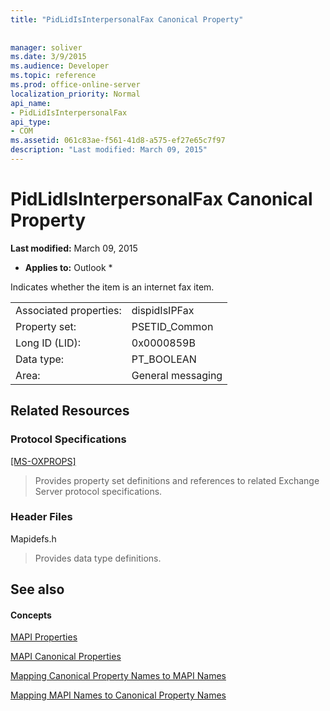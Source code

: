 ```yaml
---
title: "PidLidIsInterpersonalFax Canonical Property"
 
 
manager: soliver
ms.date: 3/9/2015
ms.audience: Developer
ms.topic: reference
ms.prod: office-online-server
localization_priority: Normal
api_name:
- PidLidIsInterpersonalFax
api_type:
- COM
ms.assetid: 061c83ae-f561-41d8-a575-ef27e65c7f97
description: "Last modified: March 09, 2015"
---
```


# PidLidIsInterpersonalFax Canonical Property

 **Last modified:** March 09, 2015 
  
 * **Applies to:** Outlook * 
  
Indicates whether the item is an internet fax item.
  
|||
|:-----|:-----|
|Associated properties:  <br/> |dispidIsIPFax  <br/> |
|Property set:  <br/> |PSETID_Common  <br/> |
|Long ID (LID):  <br/> |0x0000859B  <br/> |
|Data type:  <br/> |PT_BOOLEAN  <br/> |
|Area:  <br/> |General messaging  <br/> |
   
## Related Resources

### Protocol Specifications

[[MS-OXPROPS]](f6ab1613-aefe-447d-a49c-18217230b148)
  
> Provides property set definitions and references to related Exchange Server protocol specifications.
    
### Header Files

Mapidefs.h
  
> Provides data type definitions.
    
## See also

#### Concepts

[MAPI Properties](mapi-properties.md)
  
[MAPI Canonical Properties](mapi-canonical-properties.md)
  
[Mapping Canonical Property Names to MAPI Names](mapping-canonical-property-names-to-mapi-names.md)
  
[Mapping MAPI Names to Canonical Property Names](mapping-mapi-names-to-canonical-property-names.md)

